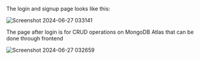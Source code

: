 The login and signup page looks like this:

![Screenshot 2024-06-27 033141](https://github.com/mecivil/farmstack_frontend/assets/98341366/a054ceab-55bb-4eef-bfc7-f4a75d879d1f)

The page after login is for CRUD operations on MongoDB Atlas that can be done through frontend

![Screenshot 2024-06-27 032659](https://github.com/mecivil/farmstack_frontend/assets/98341366/2eebd5a9-c5c5-4132-8490-b05a02ea5926)

